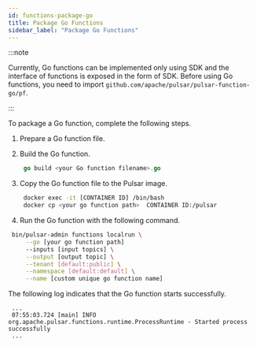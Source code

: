 ```yaml
---
id: functions-package-go
title: Package Go Functions
sidebar_label: "Package Go Functions"
---
```


:::note

Currently, Go functions can be implemented only using SDK and the interface of functions is exposed in the form of SDK. Before using Go functions, you need to import `github.com/apache/pulsar/pulsar-function-go/pf`. 

:::

To package a Go function, complete the following steps.

1. Prepare a Go function file.
2. Build the Go function.

   ```go
    go build <your Go function filename>.go
   ```

3. Copy the Go function file to the Pulsar image.

   ```bash
    docker exec -it [CONTAINER ID] /bin/bash
    docker cp <your go function path>  CONTAINER ID:/pulsar
   ```

  4. Run the Go function with the following command.

   ```bash
    bin/pulsar-admin functions localrun \
        --go [your go function path] 
        --inputs [input topics] \
        --output [output topic] \
        --tenant [default:public] \
        --namespace [default:default] \
        --name [custom unique go function name] 
   ```

   The following log indicates that the Go function starts successfully.

   ```text
    ...
    07:55:03.724 [main] INFO  org.apache.pulsar.functions.runtime.ProcessRuntime - Started process successfully
    ...
   ```
